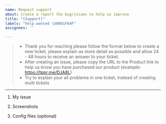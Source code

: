 ```yaml
---
name: Request support
about: Create a report the bug/issues to help us improve
title: "[Support]"
labels: "help wanted \U0001F64F"
assignees: ''

---
```


> - Thank you for reaching please follow the format below to create a new ticket, please explain as more detail as possible and allow 24 - 48 hours to receive an answer to your ticket.
> - After creating an issue, please copy the URL to the Product link to help us know you have purchased our product (example: https://tppr.me/DJA8L)
> - Try to explain your all problems in one ticket, instead of creating multi tickets 

---------

1. My issue

2. Screenshots

3. Config files (optional)
